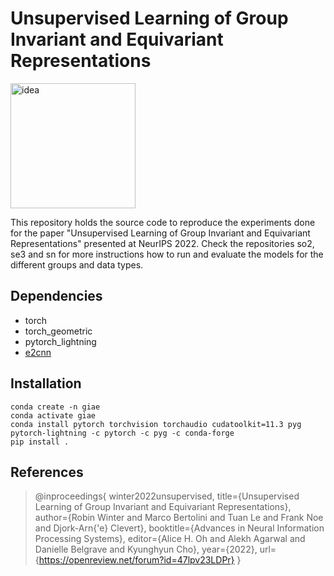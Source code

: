 # Unsupervised Learning of Group Invariant and Equivariant Representations 

<img src="https://github.com/bayer-int/giae/blob/main/assets/idea.png" alt="idea" width="200" height="200" />

This repository holds the source code to reproduce the experiments done for the paper "Unsupervised Learning of Group Invariant and 
Equivariant Representations" presented at NeurIPS 2022. Check the repositories so2, se3 and sn for more instructions how to run and evaluate the models for the different 
groups and data types.


## Dependencies
- torch
- torch_geometric
- pytorch_lightning
- [e2cnn](https://github.com/QUVA-Lab/e2cnn)

## Installation

```
conda create -n giae
conda activate giae 
conda install pytorch torchvision torchaudio cudatoolkit=11.3 pyg pytorch-lightning -c pytorch -c pyg -c conda-forge
pip install .
```

## References
> @inproceedings{
winter2022unsupervised,
title={Unsupervised Learning of Group Invariant and Equivariant Representations},
author={Robin Winter and Marco Bertolini and Tuan Le and Frank Noe and Djork-Arn{\'e} Clevert},
booktitle={Advances in Neural Information Processing Systems},
editor={Alice H. Oh and Alekh Agarwal and Danielle Belgrave and Kyunghyun Cho},
year={2022},
url={https://openreview.net/forum?id=47lpv23LDPr}
}